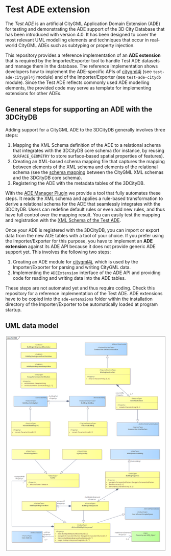 Test ADE extension
==================

The _Test ADE_ is an artificial CityGML Application Domain Extension (ADE) for testing and 
demonstrating the ADE support of the 3D City Database that has been introduced with version 4.0. It has been designed
to cover the most relevant UML modelling elements and techniques that occur in real-world CityGML ADEs such as
subtyping or property injection.

This repository provides a reference implementation of an **ADE extension** that is required by the Importer/Exporter
tool to handle Test ADE datasets and manage them in the database. The reference implementation shows developers how to
implement the ADE-specific APIs of [citygml4j](https://github.com/citygml4j/citygml4j) (see `test-ade-citygml4j` module) and of the Importer/Exporter
(see `test-ade-citydb` module). Since the Test ADE reflects commonly used ADE modelling elements, the provided code may
serve as template for implementing extensions for other ADEs.

General steps for supporting an ADE with the 3DCityDB
-----------------------------------------------------
Adding support for a CityGML ADE to the 3DCityDB generally involves three steps:

1. Mapping the XML Schema definition of the ADE to a relational schema that integrates with the 3DCityDB core schema
   (for instance, by reusing `SURFACE_GEOMETRY` to store surface-based spatial properties of features).
2. Creating an XML-based schema mapping file that captures the mapping between elements of the XML schema and elements 
   of the relational schema (see the [schema mapping](https://github.com/3dcitydb/importer-exporter/blob/master/impexp-core/src/main/resources/org/citydb/core/database/schema/3dcitydb-schema.xml) between the CityGML XML schemas and the 3DCityDB core schema).
3. Registering the ADE with the metadata tables of the 3DCityDB.

With the [ADE Manager Plugin](https://github.com/3dcitydb/plugin-ade-manager) we provide a tool that fully automates these steps. It reads the XML schema and
applies a rule-based transformation to derive a relational schema for the ADE that seamlessly integrates with the
3DCityDB. Users can redefine default rules or even add new rules, and thus have full control over the mapping result.
You can easily test the mapping and registration with the [XML Schema of the Test ADE](https://github.com/3dcitydb/extension-test-ade/blob/master/test-ade-citygml4j/src/main/resources/org/citygml/ade/test/schema/CityGML-TestADE.xsd).

Once your ADE is registered with the 3DCityDB, you can import or export data from the new ADE tables with a tool of
your choice. If you prefer using the Importer/Exporter for this purpose, you have to implement an **ADE extension**
against its ADE API because it does not provide generic ADE support yet. This involves the following two steps:

1. Creating an ADE module for [citygml4j](https://github.com/citygml4j/citygml4j), which is used by the Importer/Exporter for parsing and writing CityGML data.
2. Implementing the `ADEExtension` interface of the ADE API and providing code for reading and writing data into the ADE tables. 

These steps are not automated yet and thus require coding. Check this repository for a reference implementation of the
Test ADE. ADE extensions have to be copied into the `ade-extensions` folder within the installation directory of the
Importer/Exporter to be automatically loaded at program startup. 

UML data model
--------------
<p align="center">
<img src="resources/uml/CityGML-TestADE.png" width="800" />
</p>
